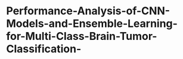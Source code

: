 # Performance-Analysis-of-CNN-Models-and-Ensemble-Learning-for-Multi-Class-Brain-Tumor-Classification-